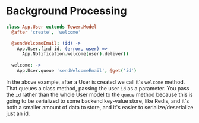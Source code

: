 # Background Processing

``` coffeescript
class App.User extends Tower.Model
  @after 'create', 'welcome'

  @sendWelcomeEmail: (id) ->
    App.User.find id, (error, user) =>
      App.Notification.welcome(user).deliver()
    
  welcome: ->
    App.User.queue 'sendWelcomeEmail', @get('id')
```

In the above example, after a User is created we call it's `welcome` method.  That queues a class method, passing the user `id` as a parameter.  You pass the `id` rather than the whole User model to the `queue` method because this is going to be serialized to some backend key-value store, like Redis, and it's both a smaller amount of data to store, and it's easier to serialize/deserialize just an id.
